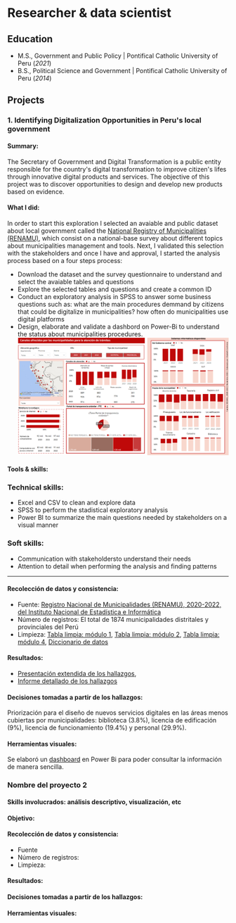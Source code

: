 # Researcher & data scientist

## Education
- M.S., Government and Public Policy | Pontifical Catholic University of Peru (_2021_)								       		 		
- B.S., Political Science and Government | Pontifical Catholic University of Peru (_2014_)

## Projects
### 1. Identifying Digitalization Opportunities in Peru's local government
#### Summary: 
The Secretary of Government and Digital Transformation is a public entity responsible for the country's digital transformation to improve citizen's lifes through innovative digital products and services. The objective of this project was to discover opportunities to design and develop new products based on evidence. 

#### What I did: 
In order to start this exploration I selected an avaiable and public dataset about local government called the [National Registry of Municipalities (RENAMU)](https://www.datosabiertos.gob.pe/dataset/registro-nacional-de-municipalidades-renamu-2022-instituto-nacional-de-estad%C3%ADstica-e), which consist on a national-base survey about different topics about municipalities management and tools. Next, I validated this selection with the stakeholders and once I have and approval, I started the analysis process based on a four steps process:

- Download the dataset and the survey questionnaire to understand and select the avaiable tables and questions
- Explore the selected tables and questions and create a common ID
- Conduct an exploratory analysis in SPSS to answer some business questions such as: what are the main procedures demmand by citizens that could be digitalize in municipalities? how often do municipalities use digital platforms
- Design, elaborate and validate a dashbord on Power-Bi to understand the status about municipalities procedures. 
![Exploratory analysis](images/dashboard.png)

#### Tools & skills:
### Technical skills:
- Excel and CSV to clean and explore data
- SPSS to perform the stadistical exploratory analysis
- Power BI to summarize the main questions needed by stakeholders on a visual manner

### Soft skills:
- Communication with stakeholdersto understand their needs
- Attention to detail when performing the analysis and finding patterns

-------
#### Recolección de datos y consistencia:
- Fuente: [Registro Nacional de Municipalidades (RENAMU), 2020-2022, del Instituto Nacional de Estadística e Informática](https://proyectos.inei.gob.pe/microdatos/Detalle_Encuesta.asp?CU=19558&CodEncuesta=730&CodModulo=1590&NombreEncuesta=Registro+Nacional+de+Municipalidades+-+RENAMU&NombreModulo=Competencias+y+Funciones+de+la+Municipalidad)
- Número de registros: El total de 1874 municipalidades distritales y provinciales del Perú
- Limpieza:
[Tabla limpia: módulo 1](https://docs.google.com/spreadsheets/d/1502uCzwvFc1kYTyf3hCIEn9ERAk3Bqb4/edit?usp=sharing&ouid=106305285872469110916&rtpof=true&sd=true),
[Tabla limpia: módulo 2](https://docs.google.com/spreadsheets/d/15-0RlFI206Gn2b4GhKf02wPAKG5DAB1a/edit?usp=sharing&ouid=106305285872469110916&rtpof=true&sd=true),
[Tabla limpia: módulo 4](https://docs.google.com/spreadsheets/d/14uzGN9NlbUxCDVjidhDvmSrlXKRUrjNv/edit?usp=sharing&ouid=106305285872469110916&rtpof=true&sd=true),
[Diccionario de datos](https://docs.google.com/spreadsheets/d/150IxhbslOilE_80mSjkCfu7En3vzXFXO/edit?usp=sharing&ouid=106305285872469110916&rtpof=true&sd=true)

#### Resultados:
- [Presentación extendida de los hallazgos](https://docs.google.com/presentation/d/15B9vGfa4qRsFQCjUAbdC8mZ9UnpXeAc6/edit?usp=sharing&ouid=106305285872469110916&rtpof=true&sd=true),
- [Informe detallado de los hallazgos](https://drive.google.com/file/d/14tWgj-NUiqFxhSTZHdzvWQJc05DTht1F/view?usp=sharing)

#### Decisiones tomadas a partir de los hallazgos:
Priorización para el diseño de nuevos servicios digitales en las áreas menos cubiertas por municipalidades: biblioteca (3.8%), licencia de edificación (9%), licencia de funcionamiento (19.4%) y personal (29.9%).

#### Herramientas visuales: 
Se elaboró un [dashboard](https://app.powerbi.com/view?r=eyJrIjoiMGRkY2RhMWEtMWViNi00MWYwLWE1OTQtNmE0NGFiZTdlNjZkIiwidCI6IjM0YjQ4ZTRlLTI1MTktNDA2MC1hMDllLTViMDVkOTAxYTRkNyJ9) en Power Bi para poder consultar la información de manera sencilla.

### Nombre del proyecto 2
#### Skills involucrados: análisis descriptivo, visualización, etc
#### Objetivo:
#### Recolección de datos y consistencia:
- Fuente
- Número de registros:
- Limpieza:
    
#### Resultados:

#### Decisiones tomadas a partir de los hallazgos:

#### Herramientas visuales:
